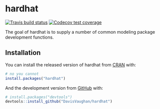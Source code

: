 
<!-- README.md is generated from README.Rmd. Please edit that file -->

# hardhat

<!-- badges: start -->

[![Travis build
status](https://travis-ci.com/DavisVaughan/hardhat.svg?branch=master)](https://travis-ci.com/DavisVaughan/hardhat)
[![Codecov test
coverage](https://codecov.io/gh/DavisVaughan/hardhat/branch/master/graph/badge.svg)](https://codecov.io/gh/DavisVaughan/hardhat?branch=master)
<!-- badges: end -->

The goal of hardhat is to supply a number of common modeling package
development functions.

## Installation

You can install the released version of hardhat from
[CRAN](https://CRAN.R-project.org) with:

``` r
# no you cannot
install.packages("hardhat")
```

And the development version from [GitHub](https://github.com/) with:

``` r
# install.packages("devtools")
devtools::install_github("DavisVaughan/hardhat")
```
